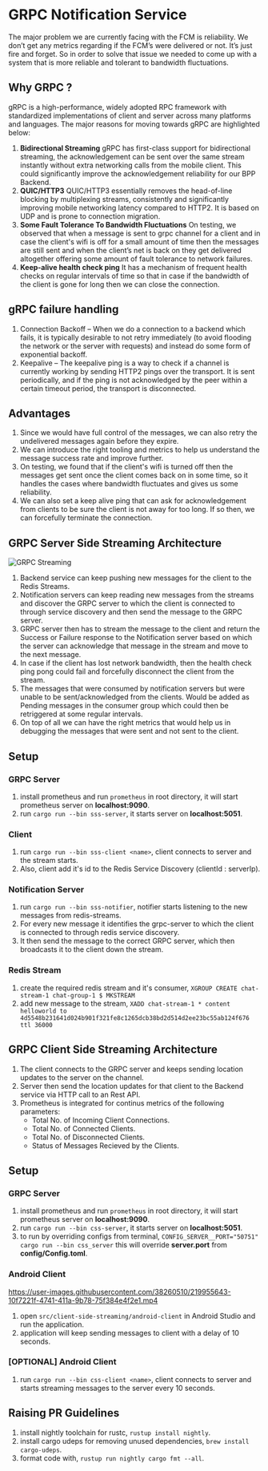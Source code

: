 # GRPC Notification Service

The major problem we are currently facing with the FCM is reliability. We don’t get any metrics regarding if the FCM’s were delivered or not. It’s just fire and forget. So in order to solve that issue we needed to come up with a system that is more reliable and tolerant to bandwidth fluctuations.

## Why GRPC ?

gRPC is a high-performance, widely adopted RPC framework with standardized implementations of client and server across many platforms and languages. The major reasons for moving towards gRPC are highlighted below:

1. **Bidirectional Streaming** gRPC has first-class support for bidirectional streaming, the acknowledgement can be sent over the same stream instantly without extra networking calls from the mobile client. This could significantly improve the acknowledgement reliability for our BPP Backend.
2. **QUIC/HTTP3** QUIC/HTTP3 essentially removes the head-of-line blocking by multiplexing streams, consistently and significantly improving mobile networking latency compared to HTTP2. It is based on UDP and is prone to connection migration.
3. **Some Fault Tolerance To Bandwidth Fluctuations** On testing, we observed that when a message is sent to grpc channel for a client and in case the client's wifi is off for a small amount of time then the messages are still sent and when the client’s net is back on they get delivered altogether offering some amount of fault tolerance to network failures.
4. **Keep-alive health check ping** It has a mechanism of frequent health checks on regular intervals of time so that in case if the bandwidth of the client is gone for long then we can close the connection.

## gRPC failure handling

1. Connection Backoff – When we do a connection to a backend which fails, it is typically desirable to not retry immediately (to avoid flooding the network or the server with requests) and instead do some form of exponential backoff.
2. Keepalive – The keepalive ping is a way to check if a channel is currently working by sending HTTP2 pings over the transport. It is sent periodically, and if the ping is not acknowledged by the peer within a certain timeout period, the transport is disconnected.

## Advantages

1. Since we would have full control of the messages, we can also retry the undelivered messages again before they expire.
2. We can introduce the right tooling and metrics to help us understand the message success rate and improve further.
3. On testing, we found that if the client's wifi is turned off then the messages get sent once the client comes back on in some time, so it handles the cases where bandwidth fluctuates and gives us some reliability.
4. We can also set a keep alive ping that can ask for acknowledgement from clients to be sure the client is not away for too long. If so then, we can forcefully terminate the connection.

## GRPC Server Side Streaming Architecture

![GRPC Streaming](https://user-images.githubusercontent.com/38260510/219075736-baca827e-6516-4d72-9013-f466fbcd7a13.png)

1. Backend service can keep pushing new messages for the client to the Redis Streams.
2. Notification servers can keep reading new messages from the streams and discover the GRPC server to which the client is connected to through service discovery and then send the message to the GRPC server.
3. GRPC server then has to stream the message to the client and return the Success or Failure response to the Notification server based on which the server can acknowledge that message in the stream and move to the next message.
4. In case if the client has lost network bandwidth, then the health check ping pong could fail and forcefully disconnect the client from the stream.
5. The messages that were consumed by notification servers but were unable to be sent/acknowledged from the clients. Would be added as Pending messages in the consumer group which could then be retriggered at some regular intervals.
6. On top of all we can have the right metrics that would help us in debugging the messages that were sent and not sent to the client.

## Setup

### GRPC Server

1. install prometheus and run `prometheus` in root directory, it will start prometheus server on **localhost:9090**.
2. run `cargo run --bin sss-server`, it starts server on **localhost:5051**.

### Client

1. run `cargo run --bin sss-client <name>`, client connects to server and the stream starts.
2. Also, client add it's id to the Redis Service Discovery (clientId : serverIp).

### Notification Server

1. run `cargo run --bin sss-notifier`, notifier starts listening to the new messages from redis-streams.
2. For every new message it identifies the grpc-server to which the client is connected to through redis service discovery.
3. It then send the message to the correct GRPC server, which then broadcasts it to the client down the stream.

### Redis Stream

1. create the required redis stream and it's consumer, `XGROUP CREATE chat-stream-1 chat-group-1 $ MKSTREAM`
2. add new message to the stream, `XADD chat-stream-1 * content helloworld to 4d5548b231641d024b901f321fe8c1265dcb38bd2d514d2ee23bc55ab124f676 ttl 36000`

## GRPC Client Side Streaming Architecture

1. The client connects to the GRPC server and keeps sending location updates to the server on the channel.
2. Server then send the location updates for that client to the Backend service via HTTP call to an Rest API.
3. Prometheus is integrated for continus metrics of the following parameters:
    - Total No. of Incoming Client Connections.
    - Total No. of Connected Clients.
    - Total No. of Disconnected Clients.
    - Status of Messages Recieved by the Clients.

## Setup

### GRPC Server

1. install prometheus and run `prometheus` in root directory, it will start prometheus server on **localhost:9090**.
2. run `cargo run --bin css-server`, it starts server on **localhost:5051**.
3. to run by overriding configs from terminal, `CONFIG_SERVER__PORT="50751" cargo run --bin css_server` this will override **server.port** from **config/Config.toml**.

### Android Client

https://user-images.githubusercontent.com/38260510/219955643-10f7221f-4741-411a-9b78-75f384e4f2e1.mp4

1. open `src/client-side-streaming/android-client` in Android Studio and run the application.
2. application will keep sending messages to client with a delay of 10 seconds.

### [OPTIONAL] Android Client

1. run `cargo run --bin css-client <name>`, client connects to server and starts streaming messages to the server every 10 seconds.

## Raising PR Guidelines
1. install nightly toolchain for rustc, `rustup install nightly`.
2. install cargo udeps for removing unused dependencies, `brew install cargo-udeps`.
3. format code with, `rustup run nightly cargo fmt --all`.